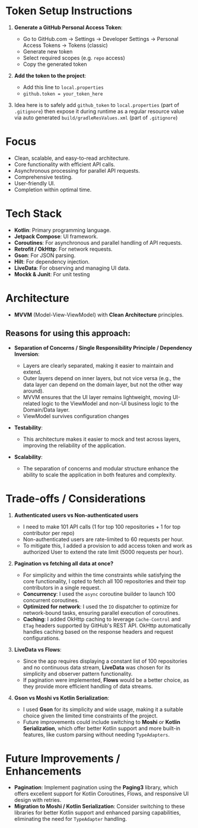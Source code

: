 # Token Setup Instructions
1. **Generate a GitHub Personal Access Token**:
    - Go to GitHub.com → Settings → Developer Settings → Personal Access Tokens → Tokens (classic)
    - Generate new token
    - Select required scopes (e.g. `repo` access)
    - Copy the generated token

2. **Add the token to the project**:
   - Add this line to `local.properties`
   - `github.token = your_token_here`

3. Idea here is to safely add `github_token` to `local.properties` (part of `.gitignore`) then expose it during runtime as a regular resource value via auto generated `build/gradleResValues.xml` (part of `.gitignore`)

# Focus
- Clean, scalable, and easy-to-read architecture.
- Core functionality with efficient API calls.
- Asynchronous processing for parallel API requests.
- Comprehensive testing.
- User-friendly UI.
- Completion within optimal time.

# Tech Stack
- **Kotlin**: Primary programming language.
- **Jetpack Compose**: UI framework.
- **Coroutines**: For asynchronous and parallel handling of API requests.
- **Retrofit / OkHttp**: For network requests.
- **Gson**: For JSON parsing.
- **Hilt**: For dependency injection.
- **LiveData**: For observing and managing UI data.
- **Mockk & Junit**: For unit testing

# Architecture
- **MVVM** (Model-View-ViewModel) with **Clean Architecture** principles.

## Reasons for using this approach:
- **Separation of Concerns / Single Responsibility Principle / Dependency Inversion**:
    - Layers are clearly separated, making it easier to maintain and extend.
    - Outer layers depend on inner layers, but not vice versa (e.g., the data layer can depend on the domain layer, but not the other way around).
    - MVVM ensures that the UI layer remains lightweight, moving UI-related logic to the ViewModel and non-UI business logic to the Domain/Data layer.
    - ViewModel survives configuration changes

- **Testability**:
    - This architecture makes it easier to mock and test across layers, improving the reliability of the application.

- **Scalability**:
    - The separation of concerns and modular structure enhance the ability to scale the application in both features and complexity.

# Trade-offs / Considerations
1. **Authenticated users vs Non-authenticated users**
    - I need to make 101 API calls (1 for top 100 repositories + 1 for top contributor per repo)
    - Non-authenticated users are rate-limited to 60 requests per hour.
    - To mitigate this, I added a provision to add access token and work as authorized User to extend the rate limit (5000 requests per hour).

2. **Pagination vs fetching all data at once?**
    - For simplicity and within the time constraints while satisfying the core functionality, I opted to fetch all 100 repositories and their top contributors in a single request. 
    - **Concurrency**: I used the `async` coroutine builder to launch 100 concurrent coroutines.
    - **Optimized for network**: I used the `IO` dispatcher to optimize for network-bound tasks, ensuring parallel execution of coroutines.
    - **Caching**: I added OkHttp caching to leverage `Cache-Control` and `ETag` headers supported by GitHub's REST API. OkHttp automatically handles caching based on the response headers and request configurations.

3. **LiveData vs Flows**:
    - Since the app requires displaying a constant list of 100 repositories and no continuous data stream, **LiveData** was chosen for its simplicity and observer pattern functionality.
    - If pagination were implemented, **Flows** would be a better choice, as they provide more efficient handling of data streams.

4. **Gson vs Moshi vs Kotlin Serialization**:
    - I used **Gson** for its simplicity and wide usage, making it a suitable choice given the limited time constraints of the project.
    - Future improvements could include switching to **Moshi** or **Kotlin Serialization**, which offer better Kotlin support and more built-in features, like custom parsing without needing `TypeAdapters`.

# Future Improvements / Enhancements
- **Pagination**: Implement pagination using the **Paging3** library, which offers excellent support for Kotlin Coroutines, Flows, and responsive UI design with retries.
- **Migration to Moshi / Kotlin Serialization**: Consider switching to these libraries for better Kotlin support and enhanced parsing capabilities, eliminating the need for `TypeAdapter` handling.